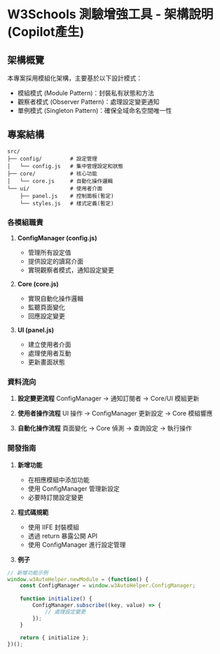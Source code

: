 # W3Schools 測驗增強工具 - 架構說明(Copilot產生)

## 架構概覽
本專案採用模組化架構，主要基於以下設計模式：
- 模組模式 (Module Pattern)：封裝私有狀態和方法
- 觀察者模式 (Observer Pattern)：處理設定變更通知
- 單例模式 (Singleton Pattern)：確保全域命名空間唯一性

## 專案結構
```plaintext
src/
├── config/         # 設定管理
│   └── config.js   # 集中管理設定和狀態
├── core/           # 核心功能
│   └── core.js     # 自動化操作邏輯
└── ui/             # 使用者介面
    ├── panel.js    # 控制面板(暫定)
    └── styles.js   # 樣式定義(暫定)
```

### 各模組職責

1. **ConfigManager (config.js)**
   - 管理所有設定值
   - 提供設定的讀寫介面
   - 實現觀察者模式，通知設定變更

2. **Core (core.js)**
   - 實現自動化操作邏輯
   - 監聽頁面變化
   - 回應設定變更

3. **UI (panel.js)**
   - 建立使用者介面
   - 處理使用者互動
   - 更新畫面狀態

### 資料流向

1. **設定變更流程**
   ConfigManager → 通知訂閱者 → Core/UI 模組更新

2. **使用者操作流程**
   UI 操作 → ConfigManager 更新設定 → Core 模組響應

3. **自動化操作流程**
   頁面變化 → Core 偵測 → 查詢設定 → 執行操作

### 開發指南

1. **新增功能**
   - 在相應模組中添加功能
   - 使用 ConfigManager 管理新設定
   - 必要時訂閱設定變更

2. **程式碼規範**
   - 使用 IIFE 封裝模組
   - 透過 return 暴露公開 API
   - 使用 ConfigManager 進行設定管理

3. **例子**
```javascript
// 新增功能示例
window.w3AutoHelper.newModule = (function() {
    const ConfigManager = window.w3AutoHelper.ConfigManager;
    
    function initialize() {
        ConfigManager.subscribe((key, value) => {
            // 處理設定變更
        });
    }
    
    return { initialize };
})();